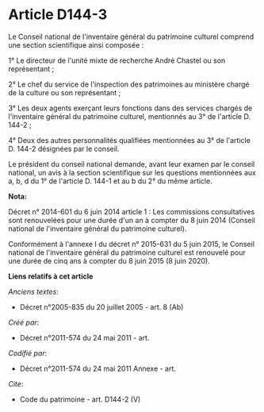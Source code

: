 # Article D144-3

Le Conseil national de l'inventaire général du patrimoine culturel comprend une section scientifique ainsi composée :

1° Le directeur de l'unité mixte de recherche André Chastel ou son représentant ;

2° Le chef du service de l'inspection des patrimoines au ministère chargé de la culture ou son représentant ;

3° Les deux agents exerçant leurs fonctions dans des services chargés de l'inventaire général du patrimoine culturel,
mentionnés au 3° de l'article D. 144-2 ;

4° Deux des autres personnalités qualifiées mentionnées au 3° de l'article D. 144-2 désignées par le conseil.

Le président du conseil national demande, avant leur examen par le conseil national, un avis à la section scientifique sur
les questions mentionnées aux a, b, d du 1° de l'article D. 144-1 et au b du 2° du même article.

**Nota:**

Décret n° 2014-601 du 6 juin 2014 article 1 : Les commissions consultatives sont renouvelées pour une durée d'un an à compter
du 8 juin 2014 (Conseil national de l'inventaire général du patrimoine culturel).

Conformément à l'annexe I du décret n° 2015-631 du 5 juin 2015, le Conseil national de l'inventaire général du patrimoine
culturel est renouvelé pour une durée de cinq ans à compter du 8 juin 2015 (8 juin 2020).

**Liens relatifs à cet article**

_Anciens textes_:

  - Décret n°2005-835 du 20 juillet 2005 - art. 8 (Ab)

_Créé par_:

  - Décret n°2011-574 du 24 mai 2011  - art.

_Codifié par_:

  - Décret n°2011-574 du 24 mai 2011 Annexe - art.

_Cite_:

  - Code du patrimoine - art. D144-2 (V)

